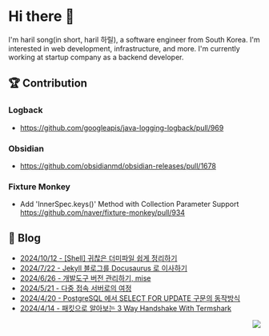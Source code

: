 

# Hi there 👋

I'm haril song(in short, haril 하릴), a software engineer from South Korea. I'm interested in web development, infrastructure, and more.
 I'm currently working at startup company as a backend developer.

## 🏆 Contribution

### Logback

- https://github.com/googleapis/java-logging-logback/pull/969

### Obsidian

- https://github.com/obsidianmd/obsidian-releases/pull/1678

### Fixture Monkey

- Add 'InnerSpec.keys()' Method with Collection Parameter Support https://github.com/naver/fixture-monkey/pull/934

## 📄 Blog <br>
- [2024/10/12 - [Shell] 귀찮은 더미파일 쉽게 정리하기](https://haril.dev/blog/2024/10/11/Easy-organizing-of-annoying-dummy-files) <br>
- [2024/7/22 - Jekyll 블로그를 Docusaurus 로 이사하기](https://haril.dev/blog/2024/07/22/Blog-Migration-to-Docusaurus-from-Jekyll) <br>
- [2024/6/26 - 개발도구 버전 관리하기, mise](https://haril.dev/blog/2024/06/27/Easy-devtools-version-management-mise) <br>
- [2024/5/21 - 다중 접속 서버로의 여정](https://haril.dev/blog/2024/05/21/Journey-to-a-multi-connect-server) <br>
- [2024/4/20 - PostgreSQL 에서 SELECT FOR UPDATE 구문의 동작방식](https://haril.dev/blog/2024/04/20/select-for-update-in-PostgreSQL) <br>
- [2024/4/14 - 패킷으로 알아보는 3 Way Handshake With Termshark](https://haril.dev/blog/2024/04/14/How-to-capturing-packet-with-termshark) <br>

<!-- 조회수 -->
<p align="right">
  <a href="https://hits.seeyoufarm.com"><img src="https://hits.seeyoufarm.com/api/count/incr/badge.svg?url=https%3A%2F%2Fgithub.com%2Fsongkg7&count_bg=%238D7BF5&title_bg=%23252323&icon=github.svg&icon_color=%23FFFDFD&title=hits&edge_flat=false"/></a>
</p>
